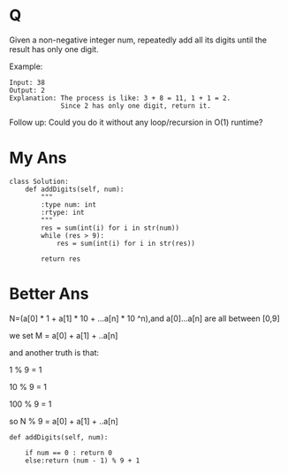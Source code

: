 # Q
Given a non-negative integer num, repeatedly add all its digits until the result has only one digit.

Example:
```
Input: 38
Output: 2 
Explanation: The process is like: 3 + 8 = 11, 1 + 1 = 2. 
             Since 2 has only one digit, return it.
```             
Follow up:
Could you do it without any loop/recursion in O(1) runtime?
# My Ans
```
class Solution:
    def addDigits(self, num):
        """
        :type num: int
        :rtype: int
        """
        res = sum(int(i) for i in str(num))
        while (res > 9):
            res = sum(int(i) for i in str(res))
        
        return res
```
# Better Ans

N=(a[0] * 1 + a[1] * 10 + ...a[n] * 10 ^n),and a[0]...a[n] are all between [0,9]

we set M = a[0] + a[1] + ..a[n]

and another truth is that:

1 % 9 = 1

10 % 9 = 1

100 % 9 = 1

so N % 9 = a[0] + a[1] + ..a[n]

```
def addDigits(self, num):
    
    if num == 0 : return 0
    else:return (num - 1) % 9 + 1
```    
